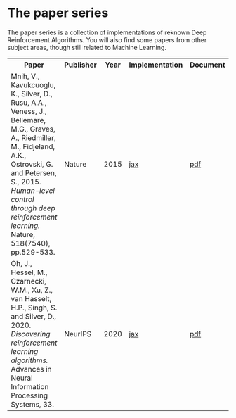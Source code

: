 # The paper series

The paper series is a collection of implementations of reknown Deep Reinforcement Algorithms.
You will also find some papers from other subject areas, though still related to Machine Learning.


<table>
  <tr>
    <th>Paper</th>
    <th>Publisher</th>
    <th>Year</th>
    <th>Implementation</th>
    <th>Document</th>
    <th>Status</th>
  </tr>
  
<!-- DQN -->
  <tr>
    <td>Mnih, V., Kavukcuoglu, K., Silver, D., Rusu, A.A., Veness, J., Bellemare, M.G., Graves, A., Riedmiller, M., Fidjeland, A.K., Ostrovski, G. and Petersen, S., 2015. <i>Human-level control through deep reinforcement learning.</i> Nature, 518(7540), pp.529-533. </td>
    <td>Nature</td>
    <td>2015</td>
    <td><a href=https://github.com/epignatelli/human-level-control-through-deep-reinforcement-learning>jax</a></td>
    <td><a href=https://www.nature.com/articles/nature14236>pdf</a></td>
    <td><img src=https://www.repostatus.org/badges/latest/active.svg></td>
  </tr>
  
<!-- Discovering RL algorithms -->
  <tr>
    <td>Oh, J., Hessel, M., Czarnecki, W.M., Xu, Z., van Hasselt, H.P., Singh, S.  and Silver, D., 2020. <i>Discovering reinforcement learning algorithms.</i>  Advances in Neural Information Processing Systems, 33.</td>
    <td>NeurIPS</td>
    <td>2020</td>
    <td><a href=https://github.com/epignatelli/discovering-reinforcement-learning-algorithms>jax</a></td>
    <td><a href=https://proceedings.neurips.cc/paper/2020/file/0b96d81f0494fde5428c7aea243c9157-Paper.pdf>pdf</a></td>
    <td><img src=https://www.repostatus.org/badges/latest/wip.svg></td>
  </tr>
  


</table>
